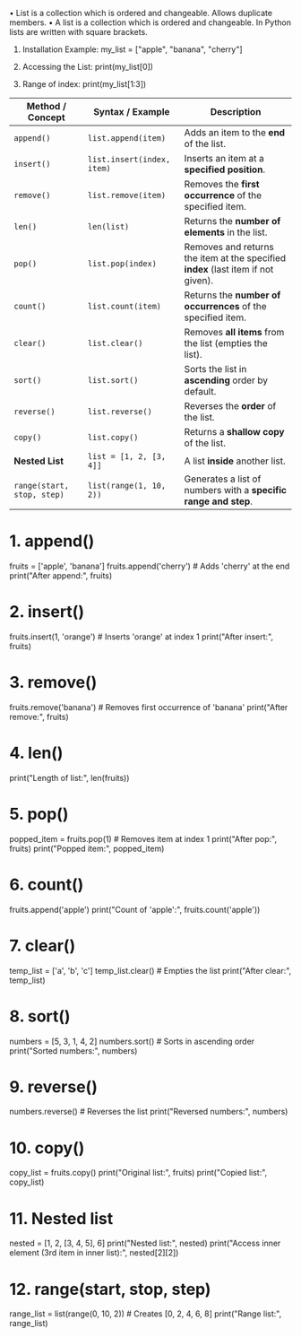 • List is a collection which is ordered and changeable. Allows duplicate members.
• A list is a collection which is ordered and changeable. In Python lists are written with square brackets.

1. Installation Example:
my_list = ["apple", "banana", "cherry"]

2. Accessing the List:
print(my_list[0])

3. Range of index:
print(my_list[1:3])

| **Method / Concept**       | **Syntax / Example**       | **Description**                                                                   |
| -------------------------- | -------------------------- | --------------------------------------------------------------------------------- |
| `append()`                 | `list.append(item)`        | Adds an item to the **end** of the list.                                          |
| `insert()`                 | `list.insert(index, item)` | Inserts an item at a **specified position**.                                      |
| `remove()`                 | `list.remove(item)`        | Removes the **first occurrence** of the specified item.                           |
| `len()`                    | `len(list)`                | Returns the **number of elements** in the list.                                   |
| `pop()`                    | `list.pop(index)`          | Removes and returns the item at the specified **index** (last item if not given). |
| `count()`                  | `list.count(item)`         | Returns the **number of occurrences** of the specified item.                      |
| `clear()`                  | `list.clear()`             | Removes **all items** from the list (empties the list).                           |
| `sort()`                   | `list.sort()`              | Sorts the list in **ascending** order by default.                                 |
| `reverse()`                | `list.reverse()`           | Reverses the **order** of the list.                                               |
| `copy()`                   | `list.copy()`              | Returns a **shallow copy** of the list.                                           |
| **Nested List**            | `list = [1, 2, [3, 4]]`    | A list **inside** another list.                                                   |
| `range(start, stop, step)` | `list(range(1, 10, 2))`    | Generates a list of numbers with a **specific range and step**.                   |

# 1. append()
fruits = ['apple', 'banana']
fruits.append('cherry')  # Adds 'cherry' at the end
print("After append:", fruits)

# 2. insert()
fruits.insert(1, 'orange')  # Inserts 'orange' at index 1
print("After insert:", fruits)

# 3. remove()
fruits.remove('banana')  # Removes first occurrence of 'banana'
print("After remove:", fruits)

# 4. len()
print("Length of list:", len(fruits))

# 5. pop()
popped_item = fruits.pop(1)  # Removes item at index 1
print("After pop:", fruits)
print("Popped item:", popped_item)

# 6. count()
fruits.append('apple')
print("Count of 'apple':", fruits.count('apple'))

# 7. clear()
temp_list = ['a', 'b', 'c']
temp_list.clear()  # Empties the list
print("After clear:", temp_list)

# 8. sort()
numbers = [5, 3, 1, 4, 2]
numbers.sort()  # Sorts in ascending order
print("Sorted numbers:", numbers)

# 9. reverse()
numbers.reverse()  # Reverses the list
print("Reversed numbers:", numbers)

# 10. copy()
copy_list = fruits.copy()
print("Original list:", fruits)
print("Copied list:", copy_list)

# 11. Nested list
nested = [1, 2, [3, 4, 5], 6]
print("Nested list:", nested)
print("Access inner element (3rd item in inner list):", nested[2][2])

# 12. range(start, stop, step)
range_list = list(range(0, 10, 2))  # Creates [0, 2, 4, 6, 8]
print("Range list:", range_list)

